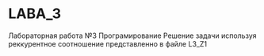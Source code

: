 # LABA_3
Лабораторная работа №3 Програмирование
Решение задачи используя реккурентное соотношение представленно в файле L3_Z1

